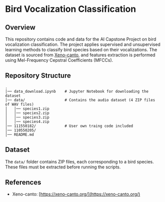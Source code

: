 # Bird Vocalization Classification

## Overview
This repository contains code and data for the AI Capstone Project on bird vocalization classification. The project applies supervised and unsupervised learning methods to classify bird species based on their vocalizations. The dataset is sourced from [Xeno-canto](https://xeno-canto.org/), and features extraction is performed using Mel-Frequency Cepstral Coefficients (MFCCs).

## Repository Structure
```
.
│── data_download.ipynb    # Jupyter Notebook for downloading the dataset
│── data/                  # Contains the audio dataset (4 ZIP files of WAV files)
│   │── species1.zip
│   │── species2.zip
│   │── species3.zip
│   │── species4.zip
│── 111550182/             # User own traing code included
│── 110550205/
│── README.md
```

## Dataset
The `data/` folder contains ZIP files, each corresponding to a bird species. These files must be extracted before running the scripts.

## References
- Xeno-canto: [https://xeno-canto.org/](https://xeno-canto.org/)

